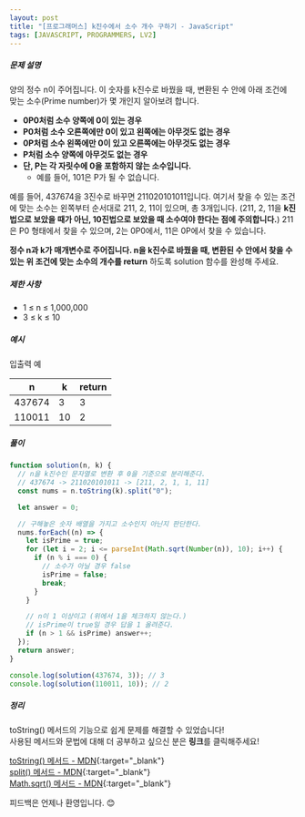 ```yaml
---
layout: post
title: "[프로그래머스] k진수에서 소수 개수 구하기 - JavaScript"
tags: [JAVASCRIPT, PROGRAMMERS, LV2]
---
```


##### 문제 설명

양의 정수 n이 주어집니다. 이 숫자를 k진수로 바꿨을 때, 변환된 수 안에 아래 조건에 맞는 소수(Prime number)가 몇 개인지 알아보려 합니다.

- **0P0처럼 소수 양쪽에 0이 있는 경우**
- **P0처럼 소수 오른쪽에만 0이 있고 왼쪽에는 아무것도 없는 경우**
- **0P처럼 소수 왼쪽에만 0이 있고 오른쪽에는 아무것도 없는 경우**
- **P처럼 소수 양쪽에 아무것도 없는 경우**
- **단, P는 각 자릿수에 0을 포함하지 않는 소수입니다.**
  - 예를 들어, 101은 P가 될 수 없습니다.

예를 들어, 437674을 3진수로 바꾸면 211020101011입니다. 여기서 찾을 수 있는 조건에 맞는 소수는 왼쪽부터 순서대로 211, 2, 11이 있으며, 총 3개입니다. (211, 2, 11을 **k진법으로 보았을 때가 아닌, 10진법으로 보았을 때 소수여야 한다는 점에 주의합니다.**) 211은 P0 형태에서 찾을 수 있으며, 2는 0P0에서, 11은 0P에서 찾을 수 있습니다.

**정수 n과 k가 매개변수로 주어집니다. n을 k진수로 바꿨을 때, 변환된 수 안에서 찾을 수 있는 위 조건에 맞는 소수의 개수를 return** 하도록 solution 함수를 완성해 주세요.

##### 제한 사항

- 1 ≤ n ≤ 1,000,000
- 3 ≤ k ≤ 10

##### 예시

입출력 예

| n      | k   | return |
| ------ | --- | ------ |
| 437674 | 3   | 3      |
| 110011 | 10  | 2      |

##### 풀이

```javascript
function solution(n, k) {
  // n을 k진수인 문자열로 변환 후 0을 기준으로 분리해준다.
  // 437674 -> 211020101011 -> [211, 2, 1, 1, 11]
  const nums = n.toString(k).split("0");

  let answer = 0;

  // 구해놓은 숫자 배열을 가지고 소수인지 아닌지 판단한다.
  nums.forEach((n) => {
    let isPrime = true;
    for (let i = 2; i <= parseInt(Math.sqrt(Number(n)), 10); i++) {
      if (n % i === 0) {
        // 소수가 아닐 경우 false
        isPrime = false;
        break;
      }
    }

    // n이 1 이상이고 (위에서 1을 체크하지 않는다.)
    // isPrime이 true일 경우 답을 1 올려준다.
    if (n > 1 && isPrime) answer++;
  });
  return answer;
}

console.log(solution(437674, 3)); // 3
console.log(solution(110011, 10)); // 2
```

##### 정리

toString() 메서드의 기능으로 쉽게 문제를 해결할 수 있었습니다!<br/>
사용된 메서드와 문법에 대해 더 공부하고 싶으신 분은 **링크**를 클릭해주세요!

[toString() 메서드 - MDN](https://developer.mozilla.org/ko/docs/Web/JavaScript/Reference/Global_Objects/Number/toString){:target="\_blank"}<br />
[split() 메서드 - MDN](https://developer.mozilla.org/ko/docs/Web/JavaScript/Reference/Global_Objects/String/split){:target="\_blank"}<br />
[Math.sqrt() 메서드 - MDN](https://developer.mozilla.org/ko/docs/Web/JavaScript/Reference/Global_Objects/Math/sqrt){:target="\_blank"}<br />

피드백은 언제나 환영입니다. 😊
